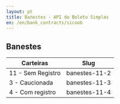```yaml
---
layout: pt
title: Banestes - API do Boleto Simples
en: /en/bank_contracts/sicoob
---
```


## Banestes

| Carteiras                | Slug
| ------------------------ | ------------
| 11 - Sem Registro        | banestes-11-2
| 3 - Caucionada           | banestes-11-3
| 4 - Com registro         | banestes-11-4
